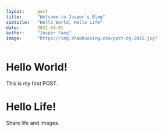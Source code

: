 ```yaml
---
layout:     post 
title:      "Welcome to Jasper`s Blog"
subtitle:   "Hello World, Hello Life"
date:       2021-04-01
author:     "Jasper Fang"
image:      "https://img.zhaohuabing.com/post-bg-2015.jpg"
---
```


# Hello World! 

This is my first POST.

# Hello Life!

Share life and images.
